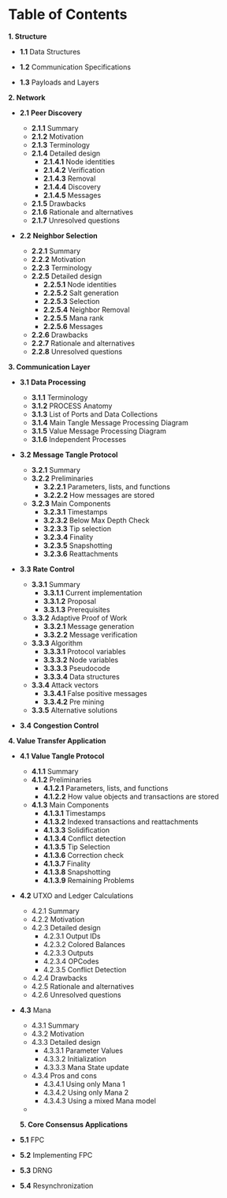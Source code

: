 # Table of Contents

**1. Structure**

-   **1.1**   Data Structures
    
-   **1.2** Communication Specifications
    
-   **1.3** Payloads and Layers

**2. Network** 
-  **2.1**  **Peer Discovery**
	- **2.1.1** Summary
	- **2.1.2** Motivation
	- **2.1.3** Terminology
	- **2.1.4** Detailed design
		- **2.1.4.1** Node identities
		- **2.1.4.2** Verification
		- **2.1.4.3** Removal
		- **2.1.4.4** Discovery
		- **2.1.4.5** Messages
	- **2.1.5** Drawbacks
	- **2.1.6** Rationale and alternatives
	- **2.1.7** Unresolved questions

-  **2.2** **Neighbor Selection**
	- **2.2.1** Summary
	- **2.2.2** Motivation
	- **2.2.3** Terminology
	- **2.2.5** Detailed design 
		- **2.2.5.1** Node identities
		- **2.2.5.2** Salt generation
		- **2.2.5.3** Selection
		- **2.2.5.4** Neighbor Removal
		- **2.2.5.5** Mana rank
		- **2.2.5.6** Messages
	- **2.2.6** Drawbacks
	- **2.2.7** Rationale and alternatives
	- **2.2.8** Unresolved questions
    
**3. Communication Layer** 

- **3.1** **Data Processing**
	- **3.1.1** Terminology 
	- **3.1.2** PROCESS Anatomy
	- **3.1.3** List of Ports and Data Collections
	- **3.1.4** Main Tangle Message Processing Diagram 
	- **3.1.5** Value Message Processing Diagram 
	- **3.1.6** Independent Processes

- **3.2**   **Message Tangle Protocol**
	- **3.2.1** Summary
	- **3.2.2** Preliminaries
		- **3.2.2.1** Parameters, lists, and functions
		- **3.2.2.2** How messages are stored
	- **3.2.3** Main Components
		- **3.2.3.1** Timestamps
		- **3.2.3.2** Below Max Depth Check 
		- **3.2.3.3** Tip selection
		- **3.2.3.4** Finality
		- **3.2.3.5** Snapshotting
		- **3.2.3.6** Reattachments

- **3.3** **Rate Control**
	- **3.3.1** Summary
		- **3.3.1.1** Current implementation
		- **3.3.1.2** Proposal
		- **3.3.1.3** Prerequisites
	- **3.3.2** Adaptive Proof of Work
		- **3.3.2.1** Message generation
		- **3.3.2.2** Message verification
	- **3.3.3** Algorithm
		 - **3.3.3.1** Protocol variables
		 - **3.3.3.2** Node variables
		 - **3.3.3.3** Pseudocode
		 - **3.3.3.4** Data structures
	- **3.3.4** Attack vectors
		- **3.3.4.1** False positive messages
		- **3.3.4.2** Pre mining
	- **3.3.5** Alternative solutions


- **3.4** **Congestion Control**
    

**4. Value Transfer Application**

- **4.1** **Value Tangle Protocol**
	- **4.1.1** Summary
	- **4.1.2** Preliminaries
		- **4.1.2.1** Parameters, lists, and functions
		- **4.1.2.2** How value objects and transactions are stored
	- **4.1.3** Main Components
		- **4.1.3.1** Timestamps
		- **4.1.3.2** Indexed transactions and reattachments
		- **4.1.3.3** Solidification
		- **4.1.3.4** Conflict detection 
		- **4.1.3.5** Tip Selection
		- **4.1.3.6** Correction check
		- **4.1.3.7** Finality
		- **4.1.3.8** Snapshotting
		- **4.1.3.9** Remaining Problems
    
- **4.2**  UTXO and Ledger Calculations
	- 4.2.1 Summary
	- 4.2.2 Motivation
	- 4.2.3 Detailed design
		- 4.2.3.1 Output IDs
		- 4.2.3.2 Colored Balances
		- 4.2.3.3 Outputs
		- 4.2.3.4 OPCodes
		- 4.2.3.5 Conflict Detection
	- 4.2.4 Drawbacks
	- 4.2.5 Rationale and alternatives
	- 4.2.6 Unresolved questions
    
-  **4.3** Mana
	- 4.3.1 Summary
	- 4.3.2 Motivation
	- 4.3.3 Detailed design
		- 4.3.3.1 Parameter Values
		- 4.3.3.2 Initialization
		- 4.3.3.3 Mana State update
	- 4.3.4 Pros and cons
		- 4.3.4.1 Using only Mana 1 
		- 4.3.4.2 Using only Mana 2
		- 4.3.4.3 Using a mixed Mana model
	- 
    
   **5. Core Consensus Applications**

- **5.1** FPC
   
- **5.2**  Implementing FPC

- **5.3** DRNG

- **5.4** Resynchronization
    

<!--stackedit_data:
eyJoaXN0b3J5IjpbLTk3NTQwMzY1MywtNjI2NjIxMDM2LDU4Mz
M2MTY1NiwtNTAwNjQzOTQwLC03MjY4MTUzNzcsLTE5NTQwNDA5
MjUsLTExODM3MDkwMTMsMTA3MTk3OTYwXX0=
-->